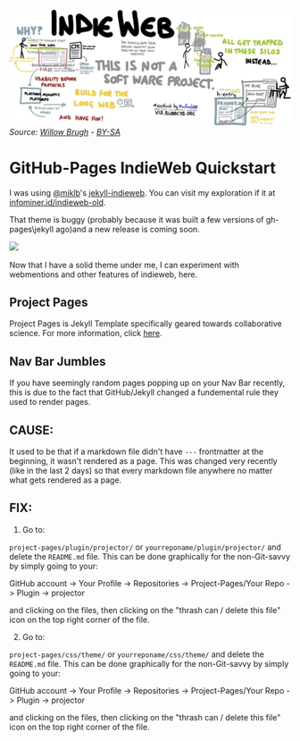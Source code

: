 ![](img/indieweb-willow-brugh.jpg)
*Source: [Willow Brugh](https://www.flickr.com/photos/willowbl00/13199772894) - [BY-SA](https://creativecommons.org/licenses/by-sa/2.0/)*

# GitHub-Pages IndieWeb Quickstart

I was using [@miklb](https://github.com/miklb)'s [jekyll-indieweb](https://github.com/miklb/jekyll-indieweb). You can visit my exploration if it at [infominer.id/indieweb-old](https://infominer.id/indieweb-old). 

That theme is buggy (probably because it was built a few versions of gh-pages\jekyll ago)and a new release is coming soon. 

[![](https://imgur.com/LrC8gO8.png)](https://github.com/miklb/jekyll-indieweb/pull/25#issuecomment-494123723)


Now that I have a solid theme under me, I can experiment with webmentions and other features of indieweb, here. 

## Project Pages

Project Pages is Jekyll Template specifically geared towards collaborative science. For more information, click [here](https://github.com/projectpages/project-pages/wiki/).

## Nav Bar Jumbles

If you have seemingly random pages popping up on your Nav Bar recently, this is due to the fact that GitHub/Jekyll changed a fundemental rule they used to render pages. 

## CAUSE:
It used to be that if a markdown file didn't have `---` frontmatter at the beginning, it wasn't rendered as a page. This was changed very recently (like in the last 2 days) so that every markdown file anywhere no matter what gets rendered as a page.  

## FIX:

1) Go to:

`project-pages/plugin/projector/` or `yourreponame/plugin/projector/` and delete the `README.md` file. This can be done graphically for the non-Git-savvy by simply going to your:

GitHub account -> Your Profile -> Repositories -> Project-Pages/Your Repo -> Plugin -> projector 

and clicking on the files, then clicking on the "thrash can / delete this file" icon on the top right corner of the file.

2) Go to:

`project-pages/css/theme/` or `yourreponame/css/theme/` and delete the `README.md` file. This can be done graphically for the non-Git-savvy by simply going to your:

GitHub account -> Your Profile -> Repositories -> Project-Pages/Your Repo -> Plugin -> projector 

and clicking on the files, then clicking on the "thrash can / delete this file" icon on the top right corner of the file.
